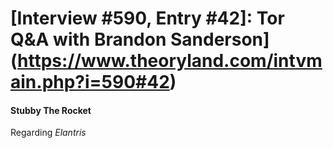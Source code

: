 # [Interview #590, Entry #42]: Tor Q&A with Brandon Sanderson](https://www.theoryland.com/intvmain.php?i=590#42)

#### Stubby The Rocket

Regarding
*Elantris*

